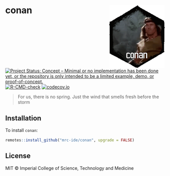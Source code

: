 # conan <img src="man/figures/logo.gif" align="right" />

<!-- badges: start -->
[![Project Status: Concept – Minimal or no implementation has been done yet, or the repository is only intended to be a limited example, demo, or proof-of-concept.](https://www.repostatus.org/badges/latest/concept.svg)](https://www.repostatus.org/#concept)
[![R-CMD-check](https://github.com/mrc-ide/conan/actions/workflows/R-CMD-check.yaml/badge.svg)](https://github.com/mrc-ide/conan/actions/workflows/R-CMD-check.yaml)
[![codecov.io](https://codecov.io/github/mrc-ide/conan/coverage.svg?branch=main)](https://app.codecov.io/github/mrc-ide/conan?branch=main)
<!-- badges: end -->

> For us, there is no spring. Just the wind that smells fresh before the storm

## Installation

To install `conan`:

```r
remotes::install_github("mrc-ide/conan", upgrade = FALSE)
```

## License

MIT © Imperial College of Science, Technology and Medicine
